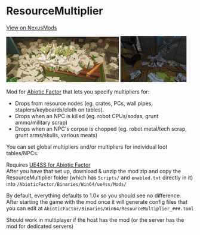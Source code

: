 # ResourceMultiplier

[View on NexusMods](https://www.nexusmods.com/abioticfactor/mods/39/)

<img src="https://github.com/PieKing1215/AF_ResourceMultiplier/blob/main/nexus/example.png?raw=true" width="60%"/> <img src="https://github.com/PieKing1215/AF_ResourceMultiplier/blob/main/nexus/crate.png?raw=true" width="35%"/>

Mod for [Abiotic Factor](https://store.steampowered.com/app/427410/Abiotic_Factor/) that lets you specify multipliers for:
- Drops from resource nodes (eg. crates, PCs, wall pipes, staplers/keyboards/cloth on tables).
- Drops when an NPC is killed (eg. robot CPUs/sodas, grunt ammo/military scrap)
- Drops when an NPC's corpse is chopped (eg. robot metal/tech scrap, grunt arms/skulls, various meats)

You can set global multipliers and/or multipliers for individual loot tables/NPCs.<br/>

Requires [UE4SS for Abiotic Factor](https://www.nexusmods.com/abioticfactor/mods/35)<br/>
After you have that set up, download & unzip the mod zip and copy the ResourceMultiplier folder (which has `Scripts/` and `enabled.txt` directly in it) into `/AbioticFactor/Binaries/Win64/ue4ss/Mods/`

By default, everything defaults to 1.0x so you should see no difference.<br/>
After starting the game with the mod once it will generate config files that you can edit at `AbioticFactor/Binaries/Win64/ResourceMultiplier_###.toml`

Should work in multiplayer if the host has the mod (or the server has the mod for dedicated servers)
